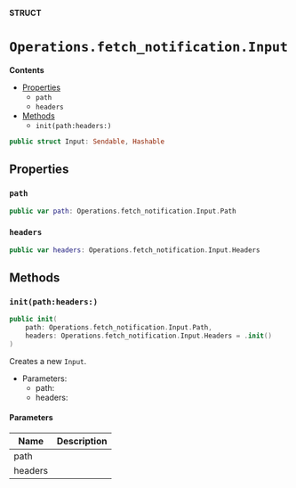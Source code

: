 **STRUCT**

# `Operations.fetch_notification.Input`

**Contents**

- [Properties](#properties)
  - `path`
  - `headers`
- [Methods](#methods)
  - `init(path:headers:)`

```swift
public struct Input: Sendable, Hashable
```

## Properties
### `path`

```swift
public var path: Operations.fetch_notification.Input.Path
```

### `headers`

```swift
public var headers: Operations.fetch_notification.Input.Headers
```

## Methods
### `init(path:headers:)`

```swift
public init(
    path: Operations.fetch_notification.Input.Path,
    headers: Operations.fetch_notification.Input.Headers = .init()
)
```

Creates a new `Input`.

- Parameters:
  - path:
  - headers:

#### Parameters

| Name | Description |
| ---- | ----------- |
| path |  |
| headers |  |